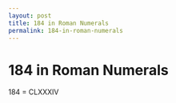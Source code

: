 ```yaml
---
layout: post
title: 184 in Roman Numerals
permalink: 184-in-roman-numerals
---
```


# 184 in Roman Numerals

184 = CLXXXIV
